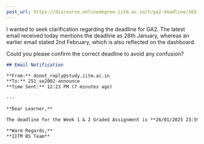 ```yaml
---
post_url: https://discourse.onlinedegree.iitm.ac.in/t/ga2-deadline/165142/1
---
```

I wanted to seek clarification regarding the deadline for GA2. The latest email received today mentions the deadline as 26th January, whereas an earlier email stated 2nd February, which is also reflected on the dashboard.

Could you please confirm the correct deadline to avoid any confusion?  

```markdown
## Email Notification

**From:** donot_reply@study.iitm.ac.in  
**To:** 251_se2002-announce  
**Time Sent:** 12:23 PM (7 minutes ago)  

---

**Dear Learner,**

The deadline for the Week 1 & 2 Graded Assignment is **26/01/2025 23:59 Hrs**.

**Warm Regards,**  
**IITM BS Team**
```